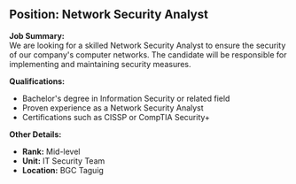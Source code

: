 ## **Position: Network Security Analyst**

**Job Summary:**  
We are looking for a skilled Network Security Analyst to ensure the security of our company's computer networks. The candidate will be responsible for implementing and maintaining security measures.

**Qualifications:**  
- Bachelor's degree in Information Security or related field
- Proven experience as a Network Security Analyst
- Certifications such as CISSP or CompTIA Security+

**Other Details:**
- **Rank:** Mid-level
- **Unit:** IT Security Team
- **Location:** BGC Taguig